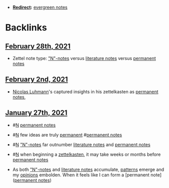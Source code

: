 - **[Redirect](<Redirect.md>):** [evergreen notes](<evergreen notes.md>)

# Backlinks
## [February 28th, 2021](<February 28th, 2021.md>)
- Zettel note type: ["N"-notes](<"N"-notes.md>) versus [literature notes](<literature notes.md>) versus [permanent notes](<permanent notes.md>)

## [February 2nd, 2021](<February 2nd, 2021.md>)
- [Nicolas Luhmann](<Nicolas Luhmann.md>)'s captured insights in his zettelkasten as [permanent notes](<permanent notes.md>),

## [January 27th, 2021](<January 27th, 2021.md>)
- #[N](<N.md>) [permanent notes](<permanent notes.md>)

- #[N](<N.md>) few ideas are truly [permanent](<permanent.md>) #[permanent notes](<permanent notes.md>)

- #[N](<N.md>) ["N"-notes](<"N"-notes.md>) far outnumber [literature notes](<literature notes.md>) and [permanent notes](<permanent notes.md>)

- #[N](<N.md>) when beginning a [zettelkasten](<zettelkasten.md>), it may take weeks or months before [permanent notes](<permanent notes.md>)

- As both ["N"-notes](<"N"-notes.md>) and [literature notes](<literature notes.md>) accumulate, [patterns](<patterns.md>) emerge and my [opinions](<opinions.md>) embolden. When it feels like I can form a [permanent note]([permanent notes](<permanent notes.md>))

